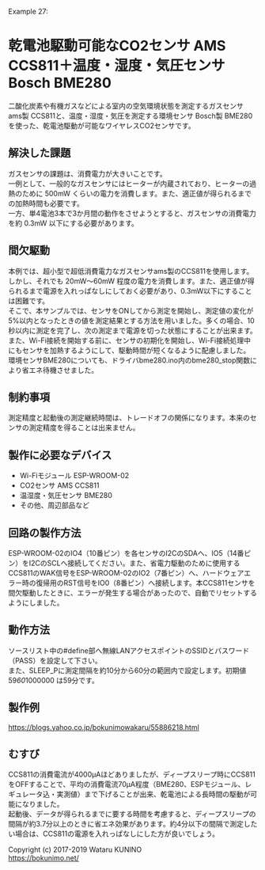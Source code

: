 Example 27:
# 乾電池駆動可能なCO2センサ AMS CCS811＋温度・湿度・気圧センサ Bosch BME280

二酸化炭素や有機ガスなどによる室内の空気環境状態を測定するガスセンサ ams製 CCS811と、温度・湿度・気圧を測定する環境センサ Bosch製 BME280を使った、乾電池駆動が可能なワイヤレスCO2センサです。  

## 解決した課題

ガスセンサの課題は、消費電力が大きいことです。  
一例として、一般的なガスセンサにはヒーターが内蔵されており、ヒーターの過熱のために 500mW くらいの電力を消費します。また、適正値が得られるまでの加熱時間も必要です。  
一方、単4電池3本で3か月間の動作をさせようとすると、ガスセンサの消費電力を約 0.3mW 以下にする必要があります。  

## 間欠駆動

本例では、超小型で超低消費電力なガスセンサams製のCCS811を使用します。  
しかし、それでも 20mW～60mW 程度の電力を消費します。また、適正値が得られるまで電源を入れっぱなしにしておく必要があり、0.3mW以下にすることは困難です。  
そこで、本サンプルでは、センサをONしてから測定を開始し、測定値の変化が5%以内となったときの値を測定結果とする方法を用いました。多くの場合、10秒以内に測定を完了し、次の測定まで電源を切った状態にすることが出来ます。  
また、Wi-Fi接続を開始する前に、センサの初期化を開始し、Wi-Fi接続処理中にもセンサを加熱するようにして、駆動時間が短くなるように配慮しました。  
環境センサBME280についても、ドライバbme280.ino内のbme280_stop関数により省エネ待機させました。  

## 制約事項

測定精度と起動後の測定継続時間は、トレードオフの関係になります。本来のセンサの測定精度を得ることは出来ません。  

## 製作に必要なデバイス

* Wi-Fiモジュール ESP-WROOM-02
* CO2センサ AMS CCS811
* 温湿度・気圧センサ BME280
* その他、周辺部品など

## 回路の製作方法

ESP-WROOM-02のIO4（10番ピン）を各センサのI2CのSDAへ、IO5（14番ピン）をI2CのSCLへ接続してください。また、省電力駆動のために使用するCCS811のWAK信号をESP-WROOM-02のIO2（7番ピン）へ、ハードウェアエラー時の復帰用のRST信号をIO0（8番ピン）へ接続します。本CCS811センサを間欠駆動したときに、エラーが発生する場合があったので、自動でリセットするようにしました。

## 動作方法

ソースリスト中の#define部へ無線LANアクセスポイントのSSIDとパスワード（PASS）を設定して下さい。  
また、SLEEP_Pに測定間隔を約10分から60分の範囲内で設定します。初期値 59*60*1000000 は59分です。  

## 製作例

<https://blogs.yahoo.co.jp/bokunimowakaru/55886218.html>

## むすび

CCS811の消費電流が4000μAほどありましたが、ディープスリープ時にCCS811をOFFすることで、平均の消費電流70μA程度（BME280、ESPモジュール、レギュレータ込・実測値）まで下げることが出来、乾電池による長時間の駆動が可能になりました。  
起動後、データが得られるまでに要する時間を考慮すると、ディープスリープの間隔が約3.7分以上のときに省エネ効果があります。約4分以下の間隔で測定したい場合は、CCS811の電源を入れっぱなしにした方が良いでしょう。

Copyright (c) 2017-2019 Wataru KUNINO  
<https://bokunimo.net/>

